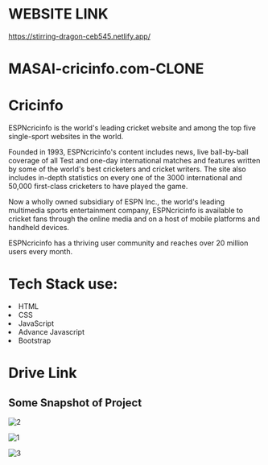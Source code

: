# WEBSITE LINK

https://stirring-dragon-ceb545.netlify.app/

# MASAI-cricinfo.com-CLONE

# Cricinfo
ESPNcricinfo is the world's leading cricket website and among the top five single-sport websites in the world.

Founded in 1993, ESPNcricinfo's content includes news, live ball-by-ball coverage of all Test and one-day international matches and features written by some of the world's best cricketers and cricket writers. The site also includes in-depth statistics on every one of the 3000 international and 50,000 first-class cricketers to have played the game.

Now a wholly owned subsidiary of ESPN Inc., the world's leading multimedia sports entertainment company, ESPNcricinfo is available to cricket fans through the online media and on a host of mobile platforms and handheld devices.

ESPNcricinfo has a thriving user community and reaches over 20 million users every month.

# Tech Stack use:
<li> HTML
</li>
<li> CSS</li>
<li> JavaScript</li>
<li>Advance Javascript</li>
<li>Bootstrap</li>


 # Drive Link
 
 
 
 
## Some Snapshot of Project 

![2](https://user-images.githubusercontent.com/96364192/161259542-022fbd7e-6a40-4a89-b531-8349aff9d3d8.png)

![1](https://user-images.githubusercontent.com/96364192/161259240-bd873d06-67fb-4cc8-8049-bd10765c9ceb.png)

![3](https://user-images.githubusercontent.com/96364192/161259747-095c752d-176a-4d03-89ba-e1a079bc850f.png)

